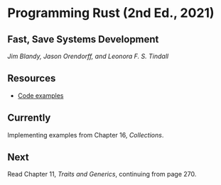 
# Programming Rust (2nd Ed., 2021)

## Fast, Save Systems Development

*Jim Blandy, Jason Orendorff, and Leonora F. S. Tindall*

## Resources

* [Code examples](https://github.com/ProgrammingRust)


## Currently

Implementing examples from Chapter 16, *Collections*.


## Next

Read Chapter 11, *Traits and Generics*, continuing from page 270.
